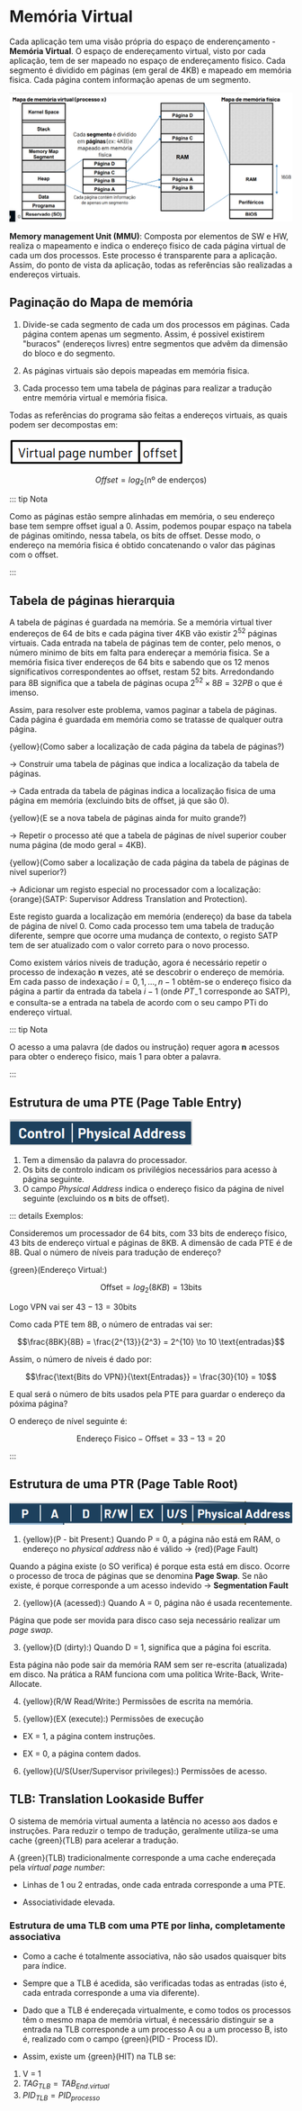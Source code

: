 # Memória Virtual

Cada aplicação tem uma visão própria do espaço de enderençamento - **Memória Virtual**. O espaço de endereçamento virtual, visto por cada aplicação, tem de ser mapeado no espaço de endereçamento fisico. Cada segmento é dividido em páginas (em geral de 4KB) e mapeado em memória fisica. Cada página contem informação apenas de um segmento.

![vertical funcional](./img/img14.png)

**Memory management Unit (MMU)**: Composta por elementos de SW e HW, realiza o mapeamento e indica o endereço fisico de cada página virtual de cada um dos processos. Este processo é transparente para a aplicação. Assim, do ponto de vista da aplicação, todas as referências são realizadas a endereços virtuais.

## Paginação do Mapa de memória

1. Divide-se cada segmento de cada um dos processos em páginas. Cada página contem apenas um segmento. Assim, é possivel existirem "buracos" (endereços livres) entre segmentos que advêm da dimensão do bloco e do segmento.

2. As páginas virtuais são depois mapeadas em memória fisica.

3. Cada processo tem uma tabela de páginas para realizar a tradução entre memória virtual e memória fisica.

Todas as referências do programa são feitas a endereços virtuais, as quais podem ser decompostas em:

![vertical funcional](./img/img15.png)

$$Offset = log_2(\text{nº de enderços})$$

::: tip Nota

Como as páginas estão sempre alinhadas em memória, o seu endereço base tem sempre offset igual a 0. Assim, podemos poupar espaço na tabela de páginas omitindo, nessa tabela, os bits de offset. Desse modo, o endereço na memória fisica é obtido concatenando o valor das páginas com o offset.

:::

## Tabela de páginas hierarquia

A tabela de páginas é guardada na memória. Se a memória virtual tiver endereços de 64 de bits e cada página tiver 4KB vão existir $2^{52}$ páginas virtuais. Cada entrada na tabela de páginas tem de conter, pelo menos, o número minimo de bits em falta para endereçar a memória fisica. Se a memória fisica tiver endereços de 64 bits e sabendo que os 12 menos significativos correspondentes ao offset, restam 52 bits. Arredondando para 8B significa que a tabela de páginas ocupa $2^{52}\times 8B = 32PB$ o que é imenso.

Assim, para resolver este problema, vamos paginar a tabela de páginas. Cada página é guardada em memória como se tratasse de qualquer outra página.

{yellow}(Como saber a localização de cada página da tabela de páginas?)

$\to$ Construir uma tabela de páginas que indica a localização da tabela de páginas.

$\to$ Cada entrada da tabela de páginas indica a localização fisica de uma página em memória (excluindo bits de offset, já que são 0).

{yellow}(E se a nova tabela de páginas ainda for muito grande?)

$\to$ Repetir o processo até que a tabela de páginas de nível superior couber numa página (de modo geral = 4KB).

{yellow}(Como saber a localização de cada página da tabela de páginas de nivel superior?)

$\to$ Adicionar um registo especial no processador com a localização: {orange}(SATP: Supervisor Address Translation and Protection).

Este registo guarda a localização em memória (endereço) da base da tabela de página de nível 0. Como cada processo tem uma tabela de tradução diferente, sempre que ocorre uma mudança de contexto, o registo SATP tem de ser atualizado com o valor correto para o novo processo.

Como existem vários niveis de tradução, agora é necessário repetir o processo de indexação **n** vezes, até se descobrir o endereço de memória. Em cada passo de indexação $i={0, 1, ..., n-1}$ obtêm-se o endereço fisico da página a partir da entrada da tabela $i-1$ (onde $PT_-1$ corresponde ao SATP), e consulta-se a entrada na tabela de acordo com o seu campo PTi do endereço virtual.

::: tip Nota

O acesso a uma palavra (de dados ou instrução) requer agora **n** acessos para obter o endereço fisico, mais 1 para obter a palavra.

:::

## Estrutura de uma PTE (Page Table Entry)

![PTE](./img/img16.png)

1. Tem a dimensão da palavra do processador.
2. Os bits de controlo indicam os privilégios necessários para acesso à página seguinte.
3. O campo _Physical Address_ indica o endereço fisico da página de nivel seguinte (excluindo os **n** bits de offset).

::: details Exemplos:

Consideremos um processador de 64 bits, com 33 bits de endereço físico, 43 bits de endereço virtual e páginas de 8KB. A dimensão de cada PTE é de 8B. Qual o número de níveis para tradução de endereço?

{green}(Endereço Virtual:)

$$\text{Offset} = log_2(8KB) = 13 \text{bits}$$

Logo VPN vai ser $43 - 13 = 30 \text{bits}$

Como cada PTE tem 8B, o número de entradas vai ser:

$$\frac{8BK}{8B} = \frac{2^{13}}{2^3} = 2^{10} \to 10 \text{entradas}$$

Assim, o número de níveis é dado por:

$$\frac{\text{Bits do VPN}}{\text{Entradas}} = \frac{30}{10} = 10$$

E qual será o número de bits usados pela PTE para guardar o endereço da póxima página?

O endereço de nível seguinte é:

$$\text{Endereço Fisico} - \text{Offset} = 33 - 13 = 20$$

:::

## Estrutura de uma PTR (Page Table Root)

![PTR](./img/img17.png)

1. {yellow}(P - bit Present:)
   Quando P = 0, a página não está em RAM, o endereço no _physical address_ não é válido $\to$ {red}(Page Fault)

Quando a página existe (o SO verifica) é porque esta está em disco. Ocorre o processo de troca de páginas que se denomina **Page Swap**. Se não existe, é porque corresponde a um acesso indevido $\to$ **Segmentation Fault**

2. {yellow}(A (acessed):)
   Quando A = 0, página não é usada recentemente.

Página que pode ser movida para disco caso seja necessário realizar um _page swap_.

3. {yellow}(D (dirty):)
   Quando D = 1, significa que a página foi escrita.

Esta página não pode sair da memória RAM sem ser re-escrita (atualizada) em disco. Na prática a RAM funciona com uma politica Write-Back, Write-Allocate.

4. {yellow}(R/W Read/Write:) Permissões de escrita na memória.

5. {yellow}(EX (execute):) Permissões de execução

- EX = 1, a página contem instruções.

- EX = 0, a página contem dados.

6. {yellow}(U/S(User/Supervisor privileges):) Permissões de acesso.

## TLB: Translation Lookaside Buffer

O sistema de memória virtual aumenta a latência no acesso aos dados e instruções. Para reduzir o tempo de tradução, geralmente utiliza-se uma cache {green}(TLB) para acelerar a tradução.

A {green}(TLB) tradicionalmente corresponde a uma cache endereçada pela _virtual page number_:

- Linhas de 1 ou 2 entradas, onde cada entrada corresponde a uma PTE.

- Associatividade elevada.

### Estrutura de uma TLB com uma PTE por linha, completamente associativa

- Como a cache é totalmente associativa, não são usados quaisquer bits para índice.

- Sempre que a TLB é acedida, são verificadas todas as entradas (isto é, cada entrada corresponde a uma via diferente).

- Dado que a TLB é endereçada virtualmente, e como todos os processos têm o mesmo mapa de memória virtual, é necessário distinguir se a entrada na TLB corresponde a um processo A ou a um processo B, isto é, realizado com o campo {green}(PID - Process ID).

- Assim, existe um {green}(HIT) na TLB se:

1. V = 1
2. $TAG_{TLB} = TAB_{End. virtual}$
3. $PID_{TLB} = PID_{processo}$
